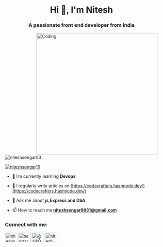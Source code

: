 <h1 align="center">Hi 👋, I'm Nitesh</h1>
<h3 align="center">A passionate front end developer from India</h3>
<img align="right" alt="Coding" width="400" src="https://imgs.search.brave.com/i8w1UTNyQbUZEBssSIb2chfFqWvN88THXcROQ_reybY/rs:fit:860:0:0/g:ce/aHR0cHM6Ly90aHVt/YnMuZHJlYW1zdGlt/ZS5jb20vYi9wcm9n/cmFtbWVyLWNhcnRv/b24tY2hhcmFjdGVy/LXZlY3Rvci1pbGx1/c3RyYXRpb24tc3Vw/ZXItcHJvZmVzc2lv/bmFsLXByb2plY3Qt/bWFuYWdlci1mdW5u/eS1wZXJzb24teW9n/YS1wb3NlLTk3MjY1/OTk3LmpwZw">
<p align="left"> <img src="https://komarev.com/ghpvc/?username=niteshsengar03&label=Profile%20views&color=0e75b6&style=flat" alt="niteshsengar03" /> </p>

<p align="left"> <a href="https://twitter.com/niteshsengar15" target="blank"><img src="https://img.shields.io/twitter/follow/niteshsengar15?logo=twitter&style=for-the-badge" alt="niteshsengar15" /></a> </p>

- 🌱 I’m currently learning **Devops**

- 📝 I regularly write articles on [https://codecrafters.hashnode.dev/](https://codecrafters.hashnode.dev/)

- 💬 Ask me about **js,Express and DSA**

- 📫 How to reach me **niteshsengar9831@gmail.com**

<h3 align="left">Connect with me:</h3>
<p align="left">
<a href="https://twitter.com/niteshsengar15" target="blank"><img align="center" src="https://raw.githubusercontent.com/rahuldkjain/github-profile-readme-generator/master/src/images/icons/Social/twitter.svg" alt="niteshsengar15" height="30" width="40" /></a>
<a href="https://instagram.com/sengar_nitesh" target="blank"><img align="center" src="https://raw.githubusercontent.com/rahuldkjain/github-profile-readme-generator/master/src/images/icons/Social/instagram.svg" alt="sengar_nitesh" height="30" width="40" /></a>
<a href="https://hashnode.com/@nik03" target="blank"><img align="center" src="https://raw.githubusercontent.com/rahuldkjain/github-profile-readme-generator/master/src/images/icons/Social/hashnode.svg" alt="@nik03" height="30" width="40" /></a>
<a href="https://www.youtube.com/c/nitesh sengar" target="blank"><img align="center" src="https://raw.githubusercontent.com/rahuldkjain/github-profile-readme-generator/master/src/images/icons/Social/youtube.svg" alt="nitesh sengar" height="30" width="40" /></a>
</p>

